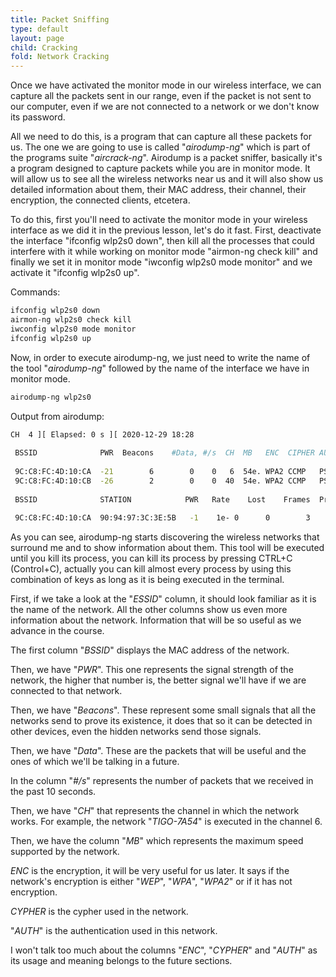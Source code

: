 ```yaml
---
title: Packet Sniffing
type: default
layout: page
child: Cracking
fold: Network Cracking
---
```


Once we have activated the monitor mode in our wireless interface, we can
capture all the packets sent in our range, even if the packet is not sent to our
computer, even if we are not connected to a network or we don't know its
password.

All we need to do this, is a program that can capture all these packets for us.
The one we are going to use is called "_airodump-ng_" which is part of the
programs suite "_aircrack-ng_". Airodump is a packet sniffer, basically it's a
program designed to capture packets while you are in monitor mode. It will allow
us to see all the wireless networks near us and it will also show us detailed
information about them, their MAC address, their channel, their encryption, the
connected clients, etcetera.

To do this, first you'll need to activate the monitor mode in your wireless
interface as we did it in the previous lesson, let's do it fast. First,
deactivate the interface "ifconfig wlp2s0 down", then kill all the processes
that could interfere with it while working on monitor mode "airmon-ng check
kill" and finally we set it in monitor mode "iwconfig wlp2s0 mode monitor" and
we activate it "ifconfig wlp2s0 up".

Commands:

```bash
ifconfig wlp2s0 down
airmon-ng wlp2s0 check kill
iwconfig wlp2s0 mode monitor
ifconfig wlp2s0 up
```

Now, in order to execute airodump-ng, we just need to write the name of the tool
"_airodump-ng_" followed by the name of the interface we have in monitor mode.

```bash
airodump-ng wlp2s0
```

Output from airodump:

```bash
CH  4 ][ Elapsed: 0 s ][ 2020-12-29 18:28                                         
                                                                                                  
 BSSID              PWR  Beacons    #Data, #/s  CH  MB   ENC  CIPHER AUTH ESSID
                                                                                                  
 9C:C8:FC:4D:10:CA  -21        6        0    0   6  54e. WPA2 CCMP   PSK  TIGO-7A54               
 9C:C8:FC:4D:10:CB  -26        2        0    0  40  54e. WPA2 CCMP   PSK  TIGO-7A54-5G                     
                                                                                                  
 BSSID              STATION            PWR   Rate    Lost    Frames  Probe                        
                                                                                                   
 9C:C8:FC:4D:10:CA  90:94:97:3C:3E:5B   -1    1e- 0      0        3
```

As you can see, airodump-ng starts discovering the wireless networks that
surround me and to show information about them. This tool will be executed until
you kill its process, you can kill its process by pressing CTRL+C (Control+C),
actually you can kill almost every process by using this combination of keys as
long as it is being executed in the terminal.

First, if we take a look at the "_ESSID_" column, it should look familiar as it
is the name of the network. All the other columns show us even more information
about the network. Information that will be so useful as we advance in the
course.

The first column "_BSSID_" displays the MAC address of the network.

Then, we have "_PWR_". This one represents the signal strength of the network,
the higher that number is, the better signal we'll have if we are connected to
that network.

Then, we have "_Beacons_". These represent some small signals that all the
networks send to prove its existence, it does that so it can be detected in
other devices, even the hidden networks send those signals.

Then, we have "_Data_". These are the packets that will be useful and the ones
of which we'll be talking in a future.

In the column "_#/s_" represents the number of packets that we received in the
past 10 seconds.

Then, we have "_CH_" that represents the channel in which the network works. For
example, the network "_TIGO-7A54_" is executed in the channel 6.

Then, we have the column "_MB_" which represents the maximum speed supported by
the network.

_ENC_ is the encryption, it will be very useful for us later. It says if the
network's encryption is either "_WEP_", "_WPA_", "_WPA2_" or if it has not
encryption.

_CYPHER_ is the cypher used in the network.

"_AUTH_" is the authentication used in this network.

I won't talk too much about the columns "_ENC_", "_CYPHER_" and "_AUTH_" as its
usage and meaning belongs to the future sections.
